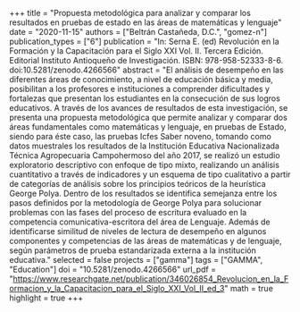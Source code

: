 +++
title = "Propuesta metodológica para analizar y comparar los resultados en pruebas de estado en las áreas de matemáticas y lenguaje"
date = "2020-11-15"
authors = ["Beltrán Castañeda, D.C.", "gomez-n"]
publication_types = ["6"]
publication = "In: Serna E. (ed) Revolución en la Formación y la Capacitación para el Siglo XXI Vol. II. Tercera Edición. Editorial Instituto Antioqueño de Investigación. ISBN: 978-958-52333-8-6. doi:10.5281/zenodo.4266566"
abstract = "El análisis de desempeño en las diferentes áreas de conocimiento, a nivel de educación básica y media, posibilitan a los profesores e instituciones a comprender dificultades y fortalezas que presentan los estudiantes en la consecución de sus logros educativos. A través de los avances de resultados de esta investigación, se presenta una propuesta metodológica que permite analizar y comparar dos áreas fundamentales como matemáticas y lenguaje, en pruebas de Estado, siendo para éste caso, las pruebas Icfes Saber noveno, tomando como datos muestrales los resultados de la Institución Educativa Nacionalizada Técnica Agropecuaria Campohermoso del año 2017, se realizó un estudio exploratorio descriptivo con enfoque de tipo mixto, realizando un análisis cuantitativo a través de indicadores y un esquema de tipo cualitativo a partir de categorías de análisis sobre los principios teóricos de la heurística George Polya. Dentro de los resultados se identifica semejanza entre los pasos definidos por la metodología de George Polya para solucionar problemas con las fases del proceso de escritura evaluado en la competencia comunicativa-escritora del área de Lenguaje. Además de identificarse similitud de niveles de lectura de desempeño en algunos componentes y competencias de las áreas de matemáticas y de lenguaje, según parámetros de prueba estandarizada externa a la institución educativa."
selected = false
projects = ["gamma"]
tags = ["GAMMA", "Education"]
doi = "10.5281/zenodo.4266566"
url_pdf = "https://www.researchgate.net/publication/346026854_Revolucion_en_la_Formacion_y_la_Capacitacion_para_el_Siglo_XXI_Vol_II_ed_3"
math = true
highlight = true
+++
